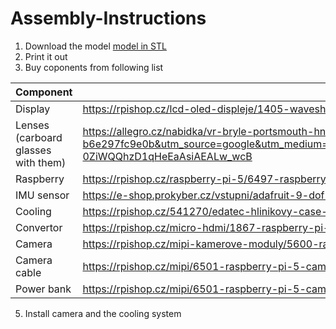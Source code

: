 # Assembly-Instructions
1. Download the model [model in STL]()
2. Print it out 
3. Buy coponents from following list
 
| Component                           | URL                                                                                                                                                                                                                                                                                                                                                                    | 
|-------------------------------------|------------------------------------------------------------------------------------------------------------------------------------------------------------------------------------------------------------------------------------------------------------------------------------------------------------------------------------------------------------------------|
| Display                             | https://rpishop.cz/lcd-oled-displeje/1405-waveshare-55-hdmi-amoled-displej-1920x1080-kapacitni.html                                                                                                                                                                                                                                                                    | 
| Lenses (carboard glasses with them) | https://allegro.cz/nabidka/vr-bryle-portsmouth-hnede-14829232993?utm_feed=712e6653-4749-4512-b084-b6e297fc9e0b&utm_source=google&utm_medium=cpc&utm_campaign=CZ%3EGeneral%3EFallback%3E3P%3EPLA&ev_adgr=Fallback%3E3P%3EPLA&ev_campaign_id=20077339122&gad_source=1&gclid=Cj0KCQiAwOe8BhCCARIsAGKeD57zpy058x9i49HOO94Y7X7ohtmadU0cYYqpkUCx-0ZiWQQhzD1qHeEaAsiAEALw_wcB |
| Raspberry                           | https://rpishop.cz/raspberry-pi-5/6497-raspberry-pi-5-4gb-ram.html                                                                                                                                                                                                                                                                                                     |
| IMU sensor                          | https://e-shop.prokyber.cz/vstupni/adafruit-9-dof-bno055/?srsltid=AfmBOorPTSj2cIcaWKYosiWsK5Ili8ADpRpDdVgcaO730ql-ODoFyF9N                                                                                                                                                                                                                                             |
| Cooling                             | https://rpishop.cz/541270/edatec-hlinikovy-case-s-pasivnim-chladicem-pro-raspberry-pi-5-cerny-ed-picase-ob/                                                                                                                                                                                                                                                            |
| Convertor                           | https://rpishop.cz/micro-hdmi/1867-raspberry-pi-microhdmi-kabel-1-m-cerna.html                                                                                                                                                                                                                                                                                         |
| Camera                              | https://rpishop.cz/mipi-kamerove-moduly/5600-raspberry-pi-camera-module-3-wide.html                                                                                                                                                                                                                                                                                    |
| Camera cable                        | https://rpishop.cz/mipi/6501-raspberry-pi-5-camera-cable-standard-mini-200-mm.html                                                                                                                                                                                                                                                                                     |
| Power bank                          | https://rpishop.cz/mipi/6501-raspberry-pi-5-camera-cable-standard-mini-200-mm.html                                                                                                                                                                                                                                                                                     |

5. Install camera and the cooling system 







  

